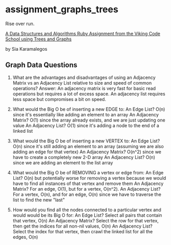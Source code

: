 # assignment_graphs_trees
Rise over run.

[A Data Structures and Algorithms Ruby Assignment from the Viking Code School using Trees and Graphs](http://www.vikingcodeschool.com)

by Sia Karamalegos

## Graph Data Questions

1. What are the advantages and disadvantages of using an Adjacency Matrix vs an Adjacency List relative to size and speed of common operations?
Answer: An adjacency matrix is very fast for basic read operations but requires a lot of excess space. An adjacency list requires less space but compromises a bit on speed.

2. What would the Big O be of inserting a new EDGE to:
An Edge List? O(n) since it's essentially like adding an element to an array
An Adjacency Matrix? O(1) since the array already exists, and we are just updating one value
An Adjacency List? O(1) since it's adding a node to the end of a linked list

3. What would the Big O be of inserting a new VERTEX to:
An Edge List? O(n) since it's still adding an element to an array (assuming we are also adding an edge for that vertex)
An Adjacency Matrix? O(n^2) since we have to create a completely new 2-D array
An Adjacency List? O(n) since we are adding an element to the list array

4. What would the Big O be of REMOVING a vertex or edge from:
An Edge List? O(n) but potentially worse for removing a vertex because we would have to find all instances of that vertex and remove them
An Adjacency Matrix? For an edge, O(1), but for a vertex, O(n^2).
An Adjacency List? For a vertex, O(n), and for an edge, O(n) since we have to traverse the list to find the new "last"

5. How would you find all the nodes connected to a particular vertex and would would be its Big O for:
An Edge List? Select all pairs that contain that vertex, O(n)
An Adjacency Matrix? Select the row for that vertex, then get the indices for all non-nil values, O(n)
An Adjacency List? Select the index for that vertex, then crawl the linked list for all the edges, O(n)